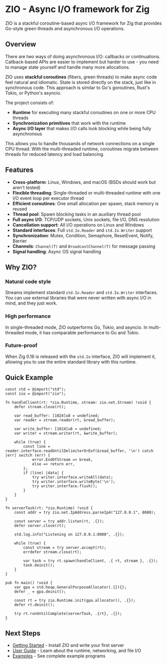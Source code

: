 # ZIO - Async I/O framework for Zig

ZIO is a stackful coroutine-based async I/O framework for Zig that provides Go-style green threads and asynchronous I/O operations.

## Overview

There are two ways of doing asynchronous I/O: callbacks or continuations. Callback-based APIs are easier to implement but harder to use - you need to manage state yourself and handle many more allocations.

ZIO uses **stackful coroutines** (fibers, green threads) to make async code feel natural and idiomatic. State is stored directly on the stack, just like in synchronous code. This approach is similar to Go's goroutines, Rust's Tokio, or Python's asyncio.

The project consists of:

- **Runtime** for executing many stackful coroutines on one or more CPU threads
- **Synchronization primitives** that work with the runtime
- **Async I/O layer** that makes I/O calls look blocking while being fully asynchronous

This allows you to handle thousands of network connections on a single CPU thread. With the multi-threaded runtime, coroutines migrate between threads for reduced latency and load balancing.

## Features

- **Cross-platform**: Linux, Windows, and macOS (BSDs should work but aren't tested)
- **Flexible threading**: Single-threaded or multi-threaded runtime with one I/O event loop per executor thread
- **Efficient coroutines**: One small allocation per spawn, stack memory is reused
- **Thread pool**: Spawn blocking tasks in an auxiliary thread pool
- **Full async I/O**: TCP/UDP sockets, Unix sockets, file I/O, DNS resolution
- **Cancellation support**: All I/O operations on Linux and Windows
- **Standard interfaces**: Full `std.Io.Reader` and `std.Io.Writer` support
- **Synchronization**: Mutex, Condition, Semaphore, ResetEvent, Notify, Barrier
- **Channels**: `Channel(T)` and `BroadcastChannel(T)` for message passing
- **Signal handling**: Async OS signal handling

## Why ZIO?

### Natural code style
Streams implement standard `std.Io.Reader` and `std.Io.Writer` interfaces. You can use external libraries that were never written with async I/O in mind, and they just work.

### High performance
In single-threaded mode, ZIO outperforms Go, Tokio, and asyncio. In multi-threaded mode, it has comparable performance to Go and Tokio.

### Future-proof
When Zig 0.16 is released with the `std.Io` interface, ZIO will implement it, allowing you to use the entire standard library with this runtime.

## Quick Example

```zig
const std = @import("std");
const zio = @import("zio");

fn handleClient(rt: *zio.Runtime, stream: zio.net.Stream) !void {
    defer stream.close(rt);

    var read_buffer: [1024]u8 = undefined;
    var reader = stream.reader(rt, &read_buffer);

    var write_buffer: [1024]u8 = undefined;
    var writer = stream.writer(rt, &write_buffer);

    while (true) {
        const line = reader.interface.readUntilDelimiterOrEof(&read_buffer, '\n') catch |err| switch (err) {
            error.EndOfStream => break,
            else => return err,
        };
        if (line) |data| {
            try writer.interface.writeAll(data);
            try writer.interface.writeByte('\n');
            try writer.interface.flush();
        }
    }
}

fn serverTask(rt: *zio.Runtime) !void {
    const addr = try zio.net.IpAddress.parseIp4("127.0.0.1", 8080);

    const server = try addr.listen(rt, .{});
    defer server.close(rt);

    std.log.info("Listening on 127.0.0.1:8080", .{});

    while (true) {
        const stream = try server.accept(rt);
        errdefer stream.close(rt);

        var task = try rt.spawn(handleClient, .{ rt, stream }, .{});
        task.deinit();
    }
}

pub fn main() !void {
    var gpa = std.heap.GeneralPurposeAllocator(.{}){};
    defer _ = gpa.deinit();

    const rt = try zio.Runtime.init(gpa.allocator(), .{});
    defer rt.deinit();

    try rt.runUntilComplete(serverTask, .{rt}, .{});
}
```

## Next Steps

- [Getting Started](getting-started.md) - Install ZIO and write your first server
- [User Guide](user-guide/runtime.md) - Learn about the runtime, networking, and file I/O
- [Examples](https://github.com/lalinsky/zio/tree/main/examples) - See complete example programs
